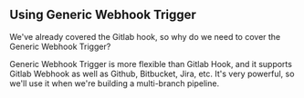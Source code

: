 ## Using Generic Webhook Trigger

We've already covered the Gitlab hook, so why do we need to cover the Generic Webhook Trigger?

Generic Webhook Trigger is more flexible than Gitlab Hook, and it supports Gitlab Webhook as well as Github, Bitbucket, Jira, etc. It's very powerful, so we'll use it when we're building a multi-branch pipeline.
